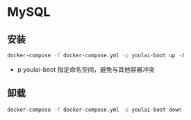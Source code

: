 
# MySQL

## 安装

```bash
docker-compose -f docker-compose.yml -p youlai-boot up -d
```

- p youlai-boot 指定命名空间，避免与其他容器冲突

## 卸载
```bash
docker-compose -f docker-compose.yml -p youlai-boot down
```

